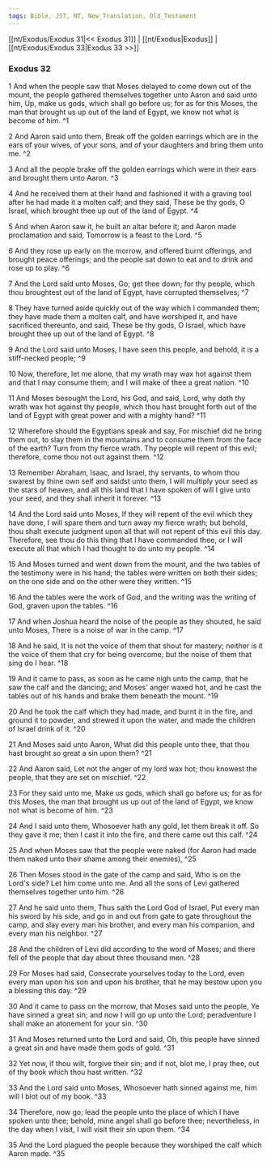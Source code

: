 ```yaml
---
tags: Bible, JST, NT, New_Translation, Old_Testament
---
```


[[nt/Exodus/Exodus 31|<< Exodus 31]] | [[nt/Exodus|Exodus]] | [[nt/Exodus/Exodus 33|Exodus 33 >>]]

### Exodus 32

1 And when the people saw that Moses delayed to come down out of the mount, the people gathered themselves together unto Aaron and said unto him, Up, make us gods, which shall go before us; for as for this Moses, the man that brought us up out of the land of Egypt, we know not what is become of him.  ^1

2 And Aaron said unto them, Break off the golden earrings which are in the ears of your wives, of your sons, and of your daughters and bring them unto me.  ^2

3 And all the people brake off the golden earrings which were in their ears and brought them unto Aaron.  ^3

4 And he received them at their hand and fashioned it with a graving tool after he had made it a molten calf; and they said, These be thy gods, O Israel, which brought thee up out of the land of Egypt.  ^4

5 And when Aaron saw it, he built an altar before it; and Aaron made proclamation and said, Tomorrow is a feast to the Lord.  ^5

6 And they rose up early on the morrow, and offered burnt offerings, and brought peace offerings; and the people sat down to eat and to drink and rose up to play.  ^6

7 And the Lord said unto Moses, Go; get thee down; for thy people, which thou broughtest out of the land of Egypt, have corrupted themselves;  ^7

8 They have turned aside quickly out of the way which I commanded them; they have made them a molten calf, and have worshiped it, and have sacrificed thereunto, and said, These be thy gods, O Israel, which have brought thee up out of the land of Egypt.  ^8

9 And the Lord said unto Moses, I have seen this people, and behold, it is a stiff-necked people;  ^9

10 Now, therefore, let me alone, that my wrath may wax hot against them and that I may consume them; and I will make of thee a great nation.  ^10

11 And Moses besought the Lord, his God, and said, Lord, why doth thy wrath wax hot against thy people, which thou hast brought forth out of the land of Egypt with great power and with a mighty hand?  ^11

12 Wherefore should the Egyptians speak and say, For mischief did he bring them out, to slay them in the mountains and to consume them from the face of the earth? Turn from thy fierce wrath. Thy people will repent of this evil; therefore, come thou not out against them.  ^12

13 Remember Abraham, Isaac, and Israel, thy servants, to whom thou swarest by thine own self and saidst unto them, I will multiply your seed as the stars of heaven, and all this land that I have spoken of will I give unto your seed, and they shall inherit it forever.  ^13

14 And the Lord said unto Moses, If they will repent of the evil which they have done, I will spare them and turn away my fierce wrath; but behold, thou shalt execute judgment upon all that will not repent of this evil this day. Therefore, see thou do this thing that I have commanded thee, or I will execute all that which I had thought to do unto my people.  ^14

15 And Moses turned and went down from the mount, and the two tables of the testimony were in his hand; the tables were written on both their sides; on the one side and on the other were they written.  ^15

16 And the tables were the work of God, and the writing was the writing of God, graven upon the tables.  ^16

17 And when Joshua heard the noise of the people as they shouted, he said unto Moses, There is a noise of war in the camp.  ^17

18 And he said, It is not the voice of them that shout for mastery; neither is it the voice of them that cry for being overcome; but the noise of them that sing do I hear.  ^18

19 And it came to pass, as soon as he came nigh unto the camp, that he saw the calf and the dancing; and Moses\' anger waxed hot, and he cast the tables out of his hands and brake them beneath the mount.  ^19

20 And he took the calf which they had made, and burnt it in the fire, and ground it to powder, and strewed it upon the water, and made the children of Israel drink of it.  ^20

21 And Moses said unto Aaron, What did this people unto thee, that thou hast brought so great a sin upon them?  ^21

22 And Aaron said, Let not the anger of my lord wax hot; thou knowest the people, that they are set on mischief.  ^22

23 For they said unto me, Make us gods, which shall go before us; for as for this Moses, the man that brought us up out of the land of Egypt, we know not what is become of him.  ^23

24 And I said unto them, Whosoever hath any gold, let them break it off. So they gave it me; then I cast it into the fire, and there came out this calf.  ^24

25 And when Moses saw that the people were naked (for Aaron had made them naked unto their shame among their enemies),  ^25

26 Then Moses stood in the gate of the camp and said, Who is on the Lord\'s side? Let him come unto me. And all the sons of Levi gathered themselves together unto him.  ^26

27 And he said unto them, Thus saith the Lord God of Israel, Put every man his sword by his side, and go in and out from gate to gate throughout the camp, and slay every man his brother, and every man his companion, and every man his neighbor.  ^27

28 And the children of Levi did according to the word of Moses; and there fell of the people that day about three thousand men.  ^28

29 For Moses had said, Consecrate yourselves today to the Lord, even every man upon his son and upon his brother, that he may bestow upon you a blessing this day.  ^29

30 And it came to pass on the morrow, that Moses said unto the people, Ye have sinned a great sin; and now I will go up unto the Lord; peradventure I shall make an atonement for your sin.  ^30

31 And Moses returned unto the Lord and said, Oh, this people have sinned a great sin and have made them gods of gold.  ^31

32 Yet now, if thou wilt, forgive their sin; and if not, blot me, I pray thee, out of thy book which thou hast written.  ^32

33 And the Lord said unto Moses, Whosoever hath sinned against me, him will I blot out of my book.  ^33

34 Therefore, now go; lead the people unto the place of which I have spoken unto thee; behold, mine angel shall go before thee; nevertheless, in the day when I visit, I will visit their sin upon them.  ^34

35 And the Lord plagued the people because they worshiped the calf which Aaron made.  ^35

 
